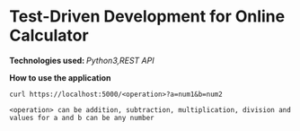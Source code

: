 <h1>Test-Driven Development for Online Calculator</h1>
<p><b>Technologies used: </b><i>Python3,REST API</i></p>

 <p><b>How to use the application</b></p>
 <p><code>curl https://localhost:5000/&lt;operation&gt;?a=num1&amp;b=num2 </code></p>
 <p><code>&lt;operation&gt; can be addition, subtraction, multiplication, division and values for a and b can be any number</code></p>
